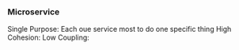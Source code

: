 ### Microservice

Single Purpose: Each oue service most to do one specific thing
High Cohesion:
Low Coupling: